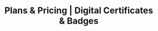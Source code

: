 ---
title: "Plans & Pricing | Digital Certificates & Badges"

description: "Affordable online digital credential management software with 100+ credentialing features. Research & compare our plans and features"

layout: V4LayoutSchoolPricing

sitemap.priority : 0

#navbar section
pricingLink: /schoolPlans


#Pricing section for schools
headingprice1: Elements
headpricingPlan: 100
studentText: 500 Students / Year
button1: Apply for Grant
buttonLink1: https://go.certifyme.online/schools 
feature1: Badge Designer
feature2: Verifiable QR-Code
feature3: Bulk upload
feature4: Social Media Shareable
feature5: Manage Credentials
feature6: 10 Templates
feature7: 1 Admin Account
feature8: + More

headingprice2: Essentials
headpricingPlan2: 250
student2Text: 2000 Students / Year
button2: Apply for Grant
buttonLink2: https://go.certifyme.online/schools
feature9: Badge Designer
feature10: Verifiable QR-Code
feature11: Bulk upload
feature12: Social Media Shareable
feature13: Manage Credentials
feature14: 30 Templates
feature15: Basic API
feature34: 3 Admin Account
feature16: + More

headingprice3: Expanded
headpricingPlan3: 350
student3Text: 5000 Students / Year
button3: Apply for Grant
buttonLink3: https://go.certifyme.online/schools
feature17: Badge Designer
feature18: Verifiable QR-Code
feature19: Bulk upload
feature20: Social Media Shareable
feature21: Manage Credentials
feature22: 75 Templates
feature23: Basic API
feature35: 5 Admin Account
feature24: + More

headingprice4: Enterprise
# headpricingPlan4: 0.07
student4Text: Advanced customizations 
button4: Talk to Us
buttonLink4: https://go.certifyme.online/enterprise
feature25: SMTP White-labelling
feature26: Custom SLA
feature27: Custom DPA
feature28: Advanced API's
feature29: Customisation of pages
feature30: Showcase Directory
feature31: Custom Wallet Feature
feature32: Custom Workflows
feature33: + More


#pricing end
---